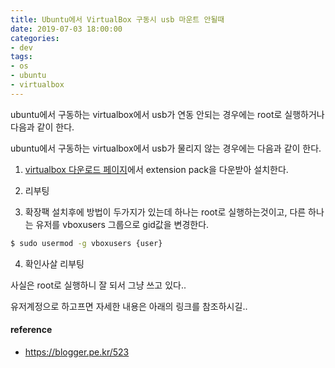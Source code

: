 ```yaml
---
title: Ubuntu에서 VirtualBox 구동시 usb 마운트 안될때
date: 2019-07-03 18:00:00
categories:
- dev
tags:
- os
- ubuntu
- virtualbox
---
```


ubuntu에서 구동하는 virtualbox에서 usb가 연동 안되는 경우에는 root로 실행하거나 다음과 같이 한다.

<!-- more -->

ubuntu에서 구동하는 virtualbox에서 usb가 물리지 않는 경우에는 다음과 같이 한다.

1. [virtualbox 다운로드 페이지](https://www.virtualbox.org/wiki/Downloads)에서 extension pack을 다운받아 설치한다.

2. 리부팅

3. 확장팩 설치후에 방법이 두가지가 있는데 하나는 root로 실행하는것이고, 다른 하나는 유저를 vboxusers 그룹으로 gid값을 변경한다.

```sh
$ sudo usermod -g vboxusers {user}
```

4. 확인사살 리부팅

사실은 root로 실행하니 잘 되서 그냥 쓰고 있다..

유저계정으로 하고프면 자세한 내용은 아래의 링크를 참조하시길..

#### reference
  - https://blogger.pe.kr/523



